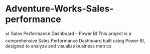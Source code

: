 # Adventure-Works-Sales-performance
📊 Sales Performance Dashboard – Power BI This project is a comprehensive Sales Performance Dashboard built using Power BI, designed to analyze and visualize business metrics 
